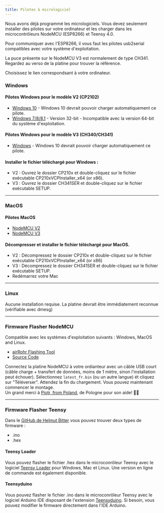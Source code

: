 ```yaml
---
title: Pilotes & micrologiciel
---
```


Nous avons déjà programmé les micrologiciels. Vous devez seulement installer des pilotes sur votre ordinateur et les charger dans les microcontrôleurs NodeMCU (ESP8266) et Teensy 4.0. 

Pour communiquer avec l'ESP8266, il vous faut les pilotes usb2serial compatibles avec votre système d'exploitation.

La puce présente sur le NodeMCU V3 est normalement de type CH341. Regardez au verso de la platine pour trouver la référence.

Choisissez le lien correspondsant à votre ordinateur.

### Windows

#### Pilotes Windows pour le modèle V2 (CP2102)
* [Windows 10](https://www.silabs.com/documents/public/software/CP210x_Universal_Windows_Driver.zip) - Windows 10 devrait pouvoir charger automatiquement ce pilote.
* [Windows 7/8/8.1](https://www.silabs.com/documents/public/software/CP210x_Windows_Drivers.zip) - Version 32-bit - Incompatible avec la version 64-bit du système d'exploitation.

#### Pilotes Windows pour le modèle V3 (CH340/CH341)
* [Windows](http://www.wch.cn/downloads/file/5.html) -  Windows 10 devrait pouvoir charger automatiquement ce pilote.

#### Installer le fichier téléchargé pour Windows :
* V2 : Ouvrez le dossier CP210x et double-cliquez sur le fichier exécutable CP210xVCPInstaller_x64 (or x86).
* V3 : Ouvrez le dossier CH341SER et double-cliquez sur le fichier exécutable SETUP.

---

### MacOS

#### Pilotes MacOS
* [NodeMCU V2](https://www.silabs.com/documents/public/software/Mac_OSX_VCP_Driver.zip )
* [NodeMCU V3](http://www.wch.cn/downloads/file/178.html) 

#### Décompresser et installer le fichier téléchargé pour MacOS. 
* V2 : Décompressez le dossier CP210x et double-cliquez sur le fichier exécutable CP210xVCPInstaller_x64 (or x86)
* V3 : Décompressez le dossier CH341SER et double-cliquez sur le fichier exécutable SETUP.
* Redémarrez votre Mac

---

### Linux
Aucune installation requise. La platine devrait être immédiatement reconnue (vérifiable avec dmesg)

---
### Firmware Flasher NodeMCU
Compatible avec les systèmes d'exploitation suivants : Windows, MacOS and Linux.
* [airRohr Flashing Tool](http://firmware.sensor.community/airrohr/flashing-tool/)
* [Source Code](https://github.com/opendata-stuttgart/airrohr-firmware-flasher/)

Connectez la platine NodeMCU à votre ordianteur avec un câble USB court (câble charge + transfert de données, moins de 1 mètre, sinon l'installation peut échouer). Sélectionnez `latest_fr.bin` (ou un autre langue) ét cliquez sur "Téléverser". Attendez la fin du chargement. Vous pouvez maintenant commencer le montage.
<br>
Un grand merci à [Piotr, from Poland](https://dropbox.inf.re/), de Pologne pour son aide! 🙋‍♂️ 

---
### Firmware Flasher Teensy
Dans le [GitHub de Helmut Bitter](https://github.com/hbitter/DNMS/tree/master/Firmware) vous pouvez trouver deux types de firmware : 
* .ino
* .hex

####  Teensy Loader
Vous pouvez flasher le fichier .hex dans le microconrôleur Teensy avec le logiciel [Teensy Loader](https://www.pjrc.com/teensy/loader.html) pour Windows, Mac et Linux.
Une version en ligne de commande est également disponible.

####  Teensyduino
Vous pouvez flasher le fichier .ino dans le microconrôleur Teensy avec le logiciel Arduino IDE disposant de l'extension [Teensyduino](https://www.pjrc.com/teensy/teensyduino.html).
Si besoin, vous pouvez modifier le firmware directement dans l'IDE Arduino.